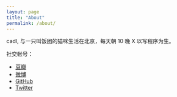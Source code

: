 ```yaml
---
layout: page
title: "About"
permalink: /about/
---
```


cadl, 与一只叫饭团的猫咪生活在北京，每天朝 10 晚 X 以写程序为生。


社交帐号：
- [豆瓣](https://www.douban.com/people/ctrlaltdeletel)
- [微博](https://weibo.com/cadl)
- [GitHub](https://github.com/cadl)
- [Twitter](https://twitter.com/ctrlaltdeletel)
